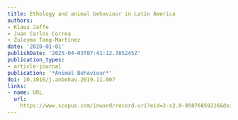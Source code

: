 ```yaml
---
title: Ethology and animal behaviour in Latin America
authors:
- Klaus Jaffe
- Juan Carlos Correa
- Zuleyma Tang-Martínez
date: '2020-01-01'
publishDate: '2025-04-03T07:41:12.385245Z'
publication_types:
- article-journal
publication: '*Animal Behaviour*'
doi: 10.1016/j.anbehav.2019.11.007
links:
- name: URL
  url: 
    https://www.scopus.com/inward/record.uri?eid=2-s2.0-85076859216&doi=10.1016%2fj.anbehav.2019.11.007&partnerID=40&md5=7c9549bbe55841dd4c4cf971c267600e
---
```

